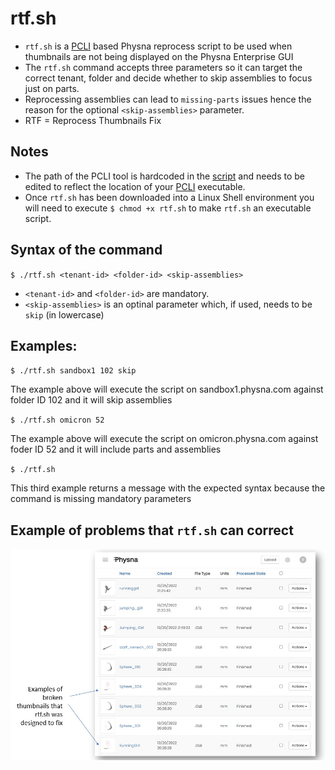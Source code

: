 # rtf.sh
- `rtf.sh` is a [PCLI](https://github.com/jchultarsky101/pcli) based Physna reprocess script to be used when thumbnails are not being displayed on the Physna Enterprise GUI
- The `rtf.sh` command accepts three parameters so it can target the correct tenant, folder and decide whether to skip assemblies to focus just on parts.
- Reprocessing assemblies can lead to `missing-parts` issues hence the reason for the optional `<skip-assemblies>` parameter.
- RTF = Reprocess Thumbnails Fix

## Notes
- The path of the PCLI tool is hardcoded in the [script](https://github.com/rm511130/rtf/blob/main/rtf.sh) and needs to be edited to reflect the location of your [PCLI](https://github.com/jchultarsky101/pcli) executable.
- Once `rtf.sh` has been downloaded into a Linux Shell environment you will need to execute `$ chmod +x rtf.sh` to make `rtf.sh` an executable script.

## Syntax of the command

`$ ./rtf.sh <tenant-id> <folder-id> <skip-assemblies>`

- `<tenant-id>` and `<folder-id>` are mandatory. 
- `<skip-assemblies>` is an optinal parameter which, if used, needs to be `skip` (in lowercase)

## Examples:

`$ ./rtf.sh sandbox1 102 skip` 

The example above will execute the script on sandbox1.physna.com against folder ID 102 and it will skip assemblies
          
 `$ ./rtf.sh omicron 52` 
  
The example above will execute the script on omicron.physna.com against foder ID 52 and it will include parts and assemblies  
  
`$ ./rtf.sh` 
          
This third example returns a message with the expected syntax because the command is missing mandatory parameters


## Example of problems that `rtf.sh` can correct

![](./images/broken-thumbnails.jpg)
